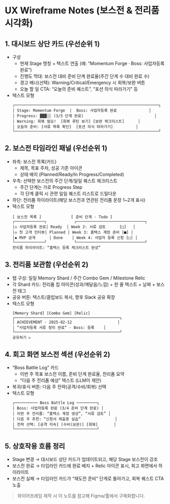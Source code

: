 # UX Wireframe Notes (보스전 & 전리품 시각화)

## 1. 대시보드 상단 카드 (우선순위 1)
- 구성
  - 현재 Stage 명칭 + 텍스트 연출 (예: “Momentum Forge · Boss: 사업자등록 완료”)
  - 진행도 막대: 보스전 대비 준비 단계 완료율(주간 단계 수 대비 완료 수)
  - 경고 배너(선택): Warning/Critical/Emergency 시 회복/보완 버튼
  - 오늘 할 일 CTA: “오늘의 준비 퀘스트”, “포션 의식 따라가기” 등
- 텍스트 모형
  ```text
  ┌───────────────────────────────────────────────────────────────┐
  │ Stage: Momentum Forge  |  Boss: 사업자등록 완료              │
  │ Progress: ▓▓▓░░ (3/5 단계 완료)                               │
  │ Warning: 회복 필요!  [회복 루틴 보기] [보완 체크리스트]      │
  │ 오늘의 준비: [서류 목록 확인]  [포션 의식 따라가기]          │
  └───────────────────────────────────────────────────────────────┘
  ```

## 2. 보스전 타임라인 패널 (우선순위 1)
- 좌측: 보스전 목록(카드)
  - 제목, 목표 주차, 성공 기준 아이콘
  - 상태 배지 (Planned/Ready/In Progress/Completed)
- 우측: 선택한 보스전의 주간 단계/일일 퀘스트 체크리스트
  - 주간 단계는 가로 Progress Step
  - 각 단계 클릭 시 관련 일일 퀘스트 리스트로 드릴다운
- 하단: 전리품 하이라이트(해당 보스전과 연관된 전리품 문장 1~2개 표시)
- 텍스트 모형
  ```text
  [ 보스전 목록 ]             [ 준비 단계 · Todo ]
  ┌─────────────┐            ┌──────────────────────────────┐
  │◇ 사업자등록 완료│ Ready  │ Week 2: 서류 검토      [□]   │
  │◇ 첫 고객 인터뷰│ Planned │ Week 3: 홈택스 계정 준비 [■] │
  │◆ MVP 공개      │ Done    │ Week 4: 사업자 등록 신청 [□] │
  └─────────────┘            └──────────────────────────────┘
  전리품 하이라이트: “홈택스 등록 체크리스트 완성”
  ```

## 3. 전리품 보관함 (우선순위 2)
- 탭 구성: 일일 Memory Shard / 주간 Combo Gem / Milestone Relic
- 각 Shard 카드: 전리품 칩 아이콘(성과/깨달음/느낌) + 한 줄 텍스트 + 날짜 + 보스전 태그
- 공유 버튼: 텍스트/클립보드 복사, 향후 Slack 공유 확장
- 텍스트 모형
  ```text
  [Memory Shard] [Combo Gem] [Relic]
  ┌──────────────────────────────────────────────┐
  │ ACHIEVEMENT · 2025-02-12                    │
  │ “사업자등록 서류 정리 완료” · Boss: 등록    │
  └──────────────────────────────────────────────┘
  공유하기 ▷
  ```

## 4. 회고 화면 보스전 섹션 (우선순위 2)
- “Boss Battle Log” 카드
  - 이번 주 목표 보스전 이름, 준비 단계 완료율, 전리품 요약
  - “다음 주 전리품 예상” 텍스트 (LLM이 제안)
- 복귀/휴식 버튼: 다음 주 전략(공격/수비/회복) 선택
- 텍스트 모형
  ```text
  ┌────────── Boss Battle Log ─────────┐
  │ Boss: 사업자등록 완료 (3/4 준비 단계 완료) │
  │ 이번 주 전리품: “홈택스 계정 생성”, “서류 검토” │
  │ 다음 주 추천: “신청서 제출용 실습”               │
  │ 전략 선택: [공격 지속] [수비(보완)] [회복]       │
  └────────────────────────────────────┘
  ```

## 5. 상호작용 흐름 정리
- Stage 변경 → 대시보드 상단 카드가 업데이트되고, 해당 Stage 보스전이 강조
- 보스전 완료 → 타임라인 카드에 완료 배지 + Relic 아이콘 표시, 회고 화면에서 하이라이트
- 보스전 실패 → 타임라인 카드가 “재도전 준비” 단계로 돌아가고, 회복 퀘스트 CTA 노출

> 와이어프레임 제작 시 이 노트를 참고해 Figma/툴에서 구체화합니다.
